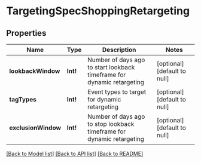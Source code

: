 # TargetingSpecShoppingRetargeting

## Properties
Name | Type | Description | Notes
------------ | ------------- | ------------- | -------------
**lookbackWindow** | **Int!** | Number of days ago to start lookback timeframe for dynamic retargeting | [optional] [default to null]
**tagTypes** | **Int!** | Event types to target for dynamic retargeting | [optional] [default to null]
**exclusionWindow** | **Int!** | Number of days ago to stop lookback timeframe for dynamic retargeting | [optional] [default to null]

[[Back to Model list]](../README.md#documentation-for-models) [[Back to API list]](../README.md#documentation-for-api-endpoints) [[Back to README]](../README.md)


